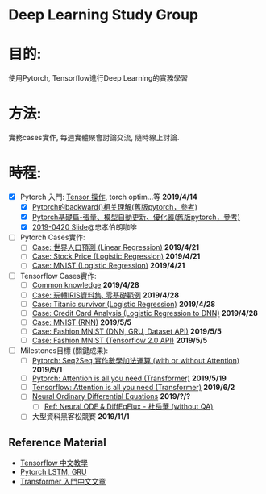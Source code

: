 # Deep Learning Study Group

# 目的:
使用Pytorch, Tensorflow進行Deep Learning的實務學習
# 方法:
實務cases實作, 每週實體聚會討論交流, 隨時線上討論.
# 時程:
+ [X] Pytorch 入門: [Tensor 操作][16], torch optim...等 **2019/4/14**
  + [X] [Pytorch的backward()相关理解(舊版pytorch，參考)][17]
  + [X] [Pytorch基礎篇-張量、模型自動更新、優化器(舊版pytorch，參考)][18]
  + [X] [2019-0420 Slide][21]@忠孝伯朗咖啡 
+ [ ] Pytorch Cases實作: 
  + [ ] [Case: 世界人口預測 (Linear Regression)][6] **2019/4/21**
  + [ ] [Case: Stock Price (Logistic Regression)][7] **2019/4/21**
  + [ ] [Case: MNIST (Logistic Regression)][12] **2019/4/21**
+ [ ] Tensorflow Cases實作: 
  + [ ] [Common knowledge][3] **2019/4/28**
  + [ ] [Case: 玩轉IRIS資料集, 零基礎範例][5] **2019/4/28**
  + [ ] [Case: Titanic survivor (Logistic Regression)][13] **2019/4/28**
  + [ ] [Case: Credit Card Analysis (Logistic Regression to DNN)][15] **2019/4/28**
  + [ ] [Case: MNIST (RNN)][2] **2019/5/5**
  + [ ] [Case: Fashion MNIST (DNN, GRU, Dataset API)][1] **2019/5/5**
  + [ ] [Case: Fashion MNIST (Tensorflow 2.0 API)][9] **2019/5/5**
+ [ ] Milestones目標 (關鍵成果):
  + [ ] [Pytorch: Seq2Seq 實作數學加法運算 (with or without Attention)][20] **2019/5/1**
  + [ ] [Pytorch: Attention is all you need (Transformer)][4] **2019/5/19**
  + [ ] [Tensorflow: Attention is all you need (Transformer)][8] **2019/6/2**
  + [ ] [Neural Ordinary Differential Equations][14] **2019/?/?**
    + [ ] [Ref: Neural ODE & DiffEqFlux - 杜岳華 (without QA)][22]
  + [ ] 大型資料黑客松競賽 **2019/11/1**

## Reference Material
+ [Tensorflow 中文教學][10]
+ [Pytorch LSTM, GRU][19]
+ [Transformer 入門中文文章][11]

[1]:https://colab.research.google.com/drive/1Nn_9cdSK9yH4nWJx-vdKat8NWnmjopu0
[2]:https://colab.research.google.com/drive/18FqI18psdH30WUJ1uPd6zVgK2AwxO_Bj
[3]:https://medium.com/the-artificial-impostor/notes-understanding-tensorflow-part-1-5f0ebb253ad4
[4]:https://github.com/jadore801120/attention-is-all-you-need-pytorch
[5]:https://www.jianshu.com/p/b86c020747f9
[6]:https://github.com/ZhiqingXiao/pytorch-book/blob/master/chapter05_linear/population.ipynb
[7]:https://github.com/ZhiqingXiao/pytorch-book/blob/master/chapter06_logistic/stock_volume.ipynb
[8]:https://github.com/princewen/tensorflow_practice/tree/master/basic/Basic-Transformer-Demo
[9]:https://www.jianshu.com/p/c7a280600da8
[10]:https://github.com/Hvass-Labs/TensorFlow-Tutorials-Chinese
[11]:https://voidism.github.io/note/2019/02/05/Transformer_Intro/
[12]:https://medium.com/jovian-io/image-classification-using-logistic-regression-in-pytorch-ebb96cc9eb79
[13]:https://codability.in/a-guide-tensorflow-logistic-regression-part-6/
[14]:https://rkevingibson.github.io/blog/neural-networks-as-ordinary-differential-equations/
[15]:https://ipythonquant.wordpress.com/2018/06/20/from-logistic-regression-in-scikit-learn-to-deep-learning-with-tensorflow-a-fraud-detection-case-study-part-iii/
[16]:https://medium.com/jovian-io/pytorch-basics-tensors-and-gradients-eb2f6e8a6eee
[17]:https://blog.csdn.net/douhaoexia/article/details/78821428
[18]:https://fgc.stpi.narl.org.tw/activity/videoDetail/4b1141305d9cd231015d9d0992ef0030
[19]:https://zhuanlan.zhihu.com/p/39191116
[20]:http://zake7749.github.io/2017/09/28/Sequence-to-Sequence-tutorial/
[21]:https://docs.google.com/presentation/d/e/2PACX-1vSVi_bYmbEMRDYON1sJJZfcG2KidmPjh-X7zeoNn7s6eidzgdJgOJevW3xxE2dhO1i6qN-OBM8tnHpq/pub?start=false&loop=false&delayms=3000
[22]:https://www.youtube.com/watch?v=hAA_AfVB89M&app=desktop
